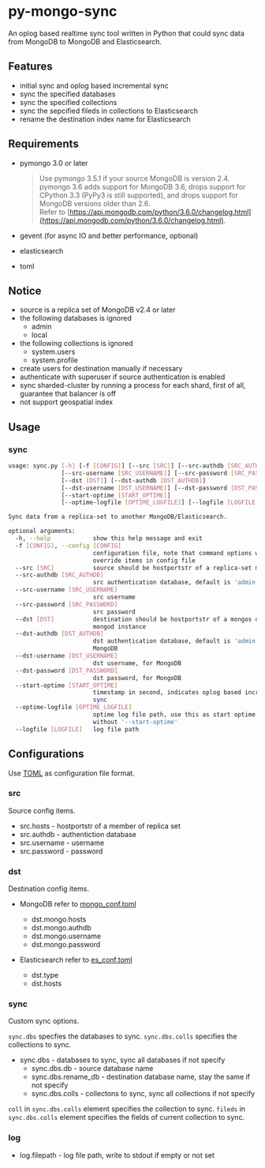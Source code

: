# py-mongo-sync

An oplog based realtime sync tool written in Python that could sync data from MongoDB to MongoDB and Elasticsearch.


## Features

- initial sync and oplog based incremental sync
- sync the specified databases
- sync the specified collections
- sync the sepcified fileds in collections to Elasticsearch
- rename the destination index name for Elasticsearch


## Requirements

- pymongo 3.0 or later

    > Use pymongo 3.5.1 if your source MongoDB is version 2.4.  
    > pymongo 3.6 adds support for MongoDB 3.6, drops support for CPython 3.3 (PyPy3 is still supported), and drops support for MongoDB versions older than 2.6.  
    > Refer to [https://api.mongodb.com/python/3.6.0/changelog.html](https://api.mongodb.com/python/3.6.0/changelog.html).

- gevent (for async IO and better performance, optional)
- elasticsearch
- toml


## Notice

- source is a replica set of MongoDB v2.4 or later
- the following databases is ignored
    - admin
    - local
- the following collections is ignored
    - system.users
    - system.profile
- create users for destination manually if necessary
- authenticate with superuser if source authentication is enabled
- sync sharded-cluster by running a process for each shard, first of all, guarantee that balancer is off
- not support geospatial index


## Usage 

### sync

```bash
usage: sync.py [-h] [-f [CONFIG]] [--src [SRC]] [--src-authdb [SRC_AUTHDB]]
               [--src-username [SRC_USERNAME]] [--src-password [SRC_PASSWORD]]
               [--dst [DST]] [--dst-authdb [DST_AUTHDB]]
               [--dst-username [DST_USERNAME]] [--dst-password [DST_PASSWORD]]
               [--start-optime [START_OPTIME]]
               [--optime-logfile [OPTIME_LOGFILE]] [--logfile [LOGFILE]]

Sync data from a replica-set to another MongoDB/Elasticsearch.

optional arguments:
  -h, --help            show this help message and exit
  -f [CONFIG], --config [CONFIG]
                        configuration file, note that command options will
                        override items in config file
  --src [SRC]           source should be hostportstr of a replica-set member
  --src-authdb [SRC_AUTHDB]
                        src authentication database, default is 'admin'
  --src-username [SRC_USERNAME]
                        src username
  --src-password [SRC_PASSWORD]
                        src password
  --dst [DST]           destination should be hostportstr of a mongos or
                        mongod instance
  --dst-authdb [DST_AUTHDB]
                        dst authentication database, default is 'admin', for
                        MongoDB
  --dst-username [DST_USERNAME]
                        dst username, for MongoDB
  --dst-password [DST_PASSWORD]
                        dst password, for MongoDB
  --start-optime [START_OPTIME]
                        timestamp in second, indicates oplog based increment
                        sync
  --optime-logfile [OPTIME_LOGFILE]
                        optime log file path, use this as start optime if
                        without '--start-optime'
  --logfile [LOGFILE]   log file path

```


## Configurations

Use [TOML](https://github.com/toml-lang/toml) as configuration file format.

### src
Source config items.

- src.hosts - hostportstr of a member of replica set
- src.authdb - authentiction database
- src.username - username
- src.password - password

### dst
Destination config items.

- MongoDB refer to [mongo_conf.toml](example/mongo_conf.toml)
    - dst.mongo.hosts
    - dst.mongo.authdb
    - dst.mongo.username
    - dst.mongo.password

- Elasticsearch refer to [es_conf.toml](example/es_conf.toml)
    - dst.type
    - dst.hosts

### sync
Custom sync options.

`sync.dbs` specfies the databases to sync.
`sync.dbs.colls` specifies the collections to sync.

- sync.dbs - databases to sync, sync all databases if not specify
    - sync.dbs.db - source database name
    - sync.dbs.rename_db - destination database name, stay the same if not specify
    - sync.dbs.colls - collectons to sync, sync all collections if not specify

`coll` in `sync.dbs.colls` element specifies the collection to sync.
`fileds` in `sync.dbs.colls` element specifies the fields of current collection to sync.

### log
- log.filepath - log file path, write to stdout if empty or not set
